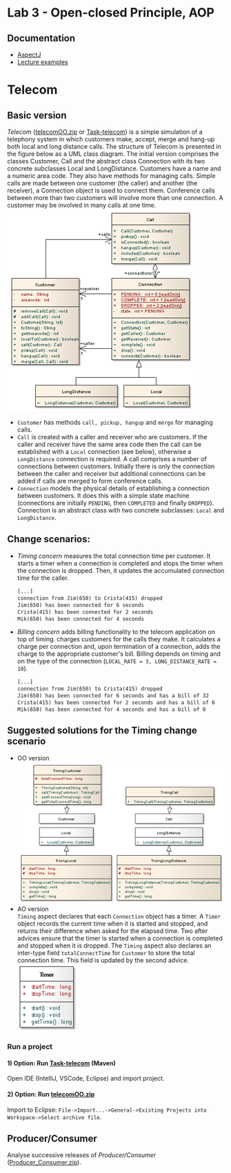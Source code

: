 # Lab 3 - Open-closed Principle, AOP 

## Documentation

*   [AspectJ](http://eclipse.org/aspectj/)
*   [Lecture examples](./Lecture_examples)

# Telecom

## Basic version

_Telecom_ ([telecomOO.zip](./telecomOO.zip) or [Task-telecom](./Task-telecom)) is a simple simulation of a telephony system in which customers make, accept, merge and hang-up both local and long distance calls. The structure of Telecom is presented in the figure below as a UML class diagram. The initial version comprises the classes Customer, Call and the abstract class Connection with its two concrete subclasses Local and LongDistance. Customers have a name and a numeric area code. They also have methods for managing calls. Simple calls are made between one customer (the caller) and another (the receiver), a Connection object is used to connect them. Conference calls between more than two customers will involve more than one connection. A customer may be involved in many calls at one time.  
![basic](./telecom_OO_0.png)

*   `Customer` has methods `call, pickup, hangup` and `merge` for managing calls.
*   `Call` is created with a caller and receiver who are customers. If the caller and receiver have the same area code then the call can be established with a `Local` connection (see below), otherwise a `LongDistance` connection is required. A call comprises a number of connections between customers. Initially there is only the connection between the caller and receiver but additional connections can be added if calls are merged to form conference calls.
*   `Connection` models the physical details of establishing a connection between customers. It does this with a simple state machine (connections are initially `PENDING`, then `COMPLETED` and finally `DROPPED`). Connection is an abstract class with two concrete subclasses: `Local` and `LongDistance`.

## Change scenarios:

*   _Timing concern_ measures the total connection time per customer. It starts a timer when a connection is completed and stops the timer when the connection is dropped. Then, it updates the accumulated connection time for the caller.
    
        
        [...]
        connection from Jim(650) to Crista(415) dropped
        Jim(650) has been connected for 6 seconds
        Crista(415) has been connected for 2 seconds
        Mik(650) has been connected for 4 seconds
        
    
*   _Billing concern_ adds billing functionality to the telecom application on top of timing. charges customers for the calls they make. It calculates a charge per connection and, upon termination of a connection, adds the charge to the appropriate customer's bill. Billing depends on timing and on the type of the connection (`LOCAL_RATE = 3, LONG_DISTANCE_RATE = 10`).
    
        
        [...]
        connection from Jim(650) to Crista(415) dropped
        Jim(650) has been connected for 6 seconds and has a bill of 32
        Crista(415) has been connected for 2 seconds and has a bill of 6
        Mik(650) has been connected for 4 seconds and has a bill of 0
        
    

## Suggested solutions for the Timing change scenario

*   OO version  
    ![timing](./telecom_OO_1.png)
*   AO version  
    `Timing` aspect declares that each `Connection` object has a timer. A `Timer` object records the current time when it is started and stopped, and returns their difference when asked for the elapsed time. Two after advices ensure that the timer is started when a connection is completed and stopped when it is dropped. The `Timing` aspect also declares an inter-type field `totalConnectTime` for `Customer` to store the total connection time. This field is updated by the second advice.  
    ![timing](./telecom_AO_1.png)

### Run a project
#### 1) Option: Run [Task-telecom](./Task-telecom) (Maven)
Open IDE (IntelliJ, VSCode, Eclipse) and import project.

#### 2) Option: Run [telecomOO.zip](./telecomOO.zip)
Import to Eclipse: `File->Import...->General->Existing Projects into Workspace->Select archive file`.

## Producer/Consumer

Analyse successive releases of _Producer/Consumer_ ([Producer\_Consumer.zip](Producer_Consumer.zip)).